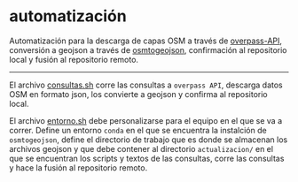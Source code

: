 # automatización

Automatización para la descarga de capas OSM a través de [overpass-API](http://overpass-api.de/), conversión a geojson a través de [osmtogeojson](https://github.com/tyrasd/osmtogeojson), confirmación al repositorio local y fusión al repositorio remoto.

----

El archivo [consultas.sh](https://github.com/gabriel-de-luca/covid-19/blob/master/automatizacion/consultas.sh) corre las consultas a `overpass API`, descarga datos OSM en formato json, los convierte a geojson y confirma al repositorio local.

El archivo [entorno.sh](https://github.com/gabriel-de-luca/covid-19/blob/master/automatizacion/entorno.sh) debe personalizarse para el equipo en el que se va a correr.
Define un entorno `conda` en el que se encuentra la instalción de `osmtogeojson`, define el directorio de trabajo que es donde se almacenan los archivos geojson y que debe contener al directorio `actualizacion/` en el que se encuentran los scripts y textos de las consultas, corre las consultas y hace la fusión al repositorio remoto.